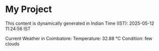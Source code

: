 # My Project

This content is dynamically generated in Indian Time (IST): 2025-05-12 11:24:56 IST


Current Weather in Coimbatore:
Temperature: 32.88 °C
Condition: few clouds
